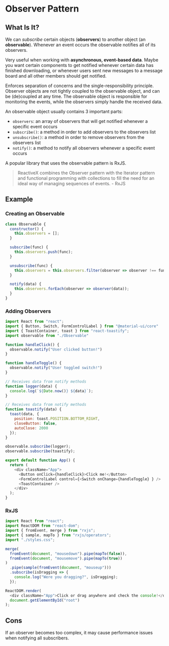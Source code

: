 # Observer Pattern

## What Is It?

We can _subscribe_ certain objects (**observers**) to another object (an **observable**). 
Whenever an event occurs the observable notifies all of its observers.

Very useful when working with **asynchronous, event-based data**. Maybe you want certain components to get notified whenever certain data has finished downloading, or whenever users sent new messages to a message board and all other members should get notified.

Enforces separation of concerns and the single-responsibility principle. Observer objects are not tightly coupled to the observable object, and can be (de)coupled at any time. The observable object is responsible for monitoring the events, while the observers simply handle the received data.

An observable object usually contains 3 important parts:
-   `observers`: an array of observers that will get notified whenever a specific event occurs
-   `subscribe()`: a method in order to add observers to the observers list
-   `unsubscribe()`: a method in order to remove observers from the observers list
-   `notify()`: a method to notify all observers whenever a specific event occurs

A popular library that uses the observable pattern is RxJS.

> ReactiveX combines the Observer pattern with the Iterator pattern and functional programming with collections to fill the need for an ideal way of managing sequences of events. - RxJS

## Example

### Creating an Observable
```js
class Observable {
  constructor() {
    this.observers = [];
  }

  subscribe(func) {
    this.observers.push(func);
  }

  unsubscribe(func) {
    this.observers = this.observers.filter(observer => observer !== func);
  }

  notify(data) {
    this.observers.forEach(observer => observer(data));
  }
}
```

### Adding Observers
```js
import React from "react";
import { Button, Switch, FormControlLabel } from "@material-ui/core"
import { ToastContainer, toast } from "react-toastify";
import observable from "./Observable"

function handleClick() {
  observable.notify("User clicked button!")
}

function handleToggle() {
  observable.notify("User toggled switch!")
}

// Receives data from notify methods
function logger(data) {
  console.log(`${Date.now()} ${data}`);
}

// Receives data from notify methods
function toastify(data) {
  toast(data, {
    position: toast.POSITION.BOTTOM_RIGHT,
    closeButton: false,
    autoClose: 2000
  });
}

observable.subscribe(logger);
observable.subscribe(toastify);

export default function App() {
  return (
    <div className="App">
      <Button onClick={handleClick}>Click me!</Button>
      <FormControlLabel control={<Switch onChange={handleToggle} } /> 
      <ToastContainer />
    </div>
  );
}
```

### RxJS
```js
import React from "react";
import ReactDOM from "react-dom";
import { fromEvent, merge } from "rxjs";
import { sample, mapTo } from "rxjs/operators";
import "./styles.css";

merge(
  fromEvent(document, "mousedown").pipe(mapTo(false)),
  fromEvent(document, "mousemove").pipe(mapTo(true))
)
  .pipe(sample(fromEvent(document, "mouseup")))
  .subscribe(isDragging => {
    console.log("Were you dragging?", isDragging);
  });

ReactDOM.render(
  <div className="App">Click or drag anywhere and check the console!</div>,
  document.getElementById("root")
);
```

## Cons

If an observer becomes too complex, it may cause performance issues when notifying all subscribers.
